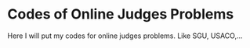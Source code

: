 Codes of Online Judges Problems
===

Here I will put my codes for online judges problems. Like SGU, USACO,...
